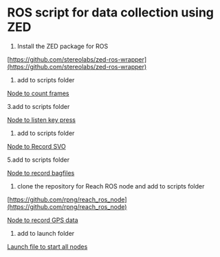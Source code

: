 # ROS script for data collection using ZED

1. Install the ZED package for ROS

[https://github.com/stereolabs/zed-ros-wrapper](https://github.com/stereolabs/zed-ros-wrapper)

1. add to scripts folder

[Node to count frames](ros_data_zed/frame_count.md)

3.add to scripts folder

[Node to listen key press](ros_data_zed/key_listen.md)

1. add to scripts folder

[Node to Record SVO](ros_data_zed/svo.md)

5.add to scripts folder

[Node to record bagfiles](ros_data_zed/bag_record.md)

1. clone the repository for Reach ROS node and add to scripts folder

[https://github.com/rpng/reach_ros_node](https://github.com/rpng/reach_ros_node)

[Node to record GPS data](ros_data_zed/gps.md)

1. add to launch folder

[Launch file to start all nodes](ros_data_zed/launch.md)